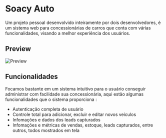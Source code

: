 
# Soacy Auto 

Um projeto pessoal desenvolvido inteiramente por dois desenvolvedores, é um sistema web para concessionárias de carros que conta com várias funcionalidades, visando a melhor experiência dos usuários.

## Preview

<img src="./src/assets/img/icon_logos/Preview.png" alt="Preview" />

## Funcionalidades

Focamos bastante em um sistema intuitivo para o usuário conseguir administrar com facilidade sua concessionária, aqui estão algumas funcionalidades que o sistema proporciona : 
 
- Autenticação completa de usuário
- Controle total para adicionar, excluir e editar novos veículos
- Infomações e dados dos leads capturados 
- Infomações e métricas de vendas, estoque, leads capturados, entre outros, todos  mostrados em tela

